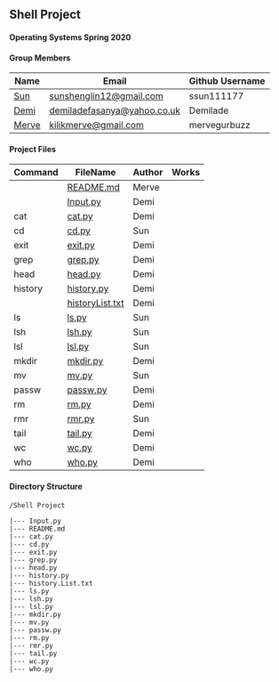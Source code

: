 ## Shell Project
#### Operating Systems Spring 2020

#### Group Members

| Name                          | Email       | Github Username |
| ----------------------------- | ----------- | --------------- |
| [Sun](https://github.com/ssun111177/5143-OpSys-Sun/tree/master/Assignments/shell)| sunshenglin12@gmail.com  | ssun111177   |
| [Demi](https://github.com/Demilade/5143-OS-Fasanya/tree/master/Assignments/P01-Shell) | demiladefasanya@yahoo.co.uk   | Demilade   |
| [Merve](https://github.com/mervegurbuzz/shell.git) | kilikmerve@gmail.com | mervegurbuzz |

#### Project Files

| Command | FileName       | Author | Works |
| ------- | -------------- | ------ | ----- |
|         | [README.md](README.md) | Merve |     |
|         | [Input.py](https://github.com/OS-Shell-group-project/shell/blob/master/Input.py)| Demi |
| cat     | [cat.py](https://github.com/OS-Shell-group-project/shell/blob/master/cat.py)| Demi |
| cd      | [cd.py](https://github.com/OS-Shell-group-project/shell/blob/master/cd.py)| Sun |
| exit    | [exit.py](https://github.com/OS-Shell-group-project/shell/blob/master/exit.py)| Demi |
| grep    | [grep.py](https://github.com/OS-Shell-group-project/shell/blob/master/grep.py)| Demi |
| head    | [head.py](https://github.com/OS-Shell-group-project/shell/blob/master/head.py)| Demi |
| history | [history.py](https://github.com/OS-Shell-group-project/shell/blob/master/history.py)| Demi |
|         | [historyList.txt](https://github.com/OS-Shell-group-project/shell/blob/master/historyList.txt)| Demi |
| ls      | [ls.py](https://github.com/OS-Shell-group-project/shell/blob/master/ls.py)| Sun |
| lsh     | [lsh.py](https://github.com/OS-Shell-group-project/shell/blob/master/lsh.py) | Sun |
| lsl     | [lsl.py](https://github.com/OS-Shell-group-project/shell/blob/master/lsl.py) | Sun |
| mkdir   | [mkdir.py](https://github.com/OS-Shell-group-project/shell/blob/master/mkdir.py)| Demi |
| mv      | [mv.py](https://github.com/OS-Shell-group-project/shell/blob/master/mv.py) | Sun |
| passw   | [passw.py](https://github.com/OS-Shell-group-project/shell/blob/master//passw.py)| Demi |
| rm      | [rm.py](https://github.com/OS-Shell-group-project/shell/blob/master/rm.py)| Demi |
| rmr     | [rmr.py](https://github.com/OS-Shell-group-project/shell/blob/master/rmr.py) | Sun | 
| tail    | [tail.py](https://github.com/OS-Shell-group-project/shell/blob/master/tail.py)| Demi |
| wc      | [wc.py](https://github.com/OS-Shell-group-project/shell/blob/master/wc.py)| Demi |
| who     | [who.py](https://github.com/OS-Shell-group-project/shell/blob/master/who.py)| Demi |
 

#### Directory Structure

```
/Shell Project

|--- Input.py
|--- README.md
|--- cat.py
|--- cd.py
|--- exit.py
|--- grep.py
|--- head.py
|--- history.py
|--- history.List.txt
|--- ls.py
|--- lsh.py
|--- lsl.py
|--- mkdir.py
|--- mv.py
|--- passw.py
|--- rm.py
|--- rmr.py
|--- tail.py
|--- wc.py
|--- who.py

